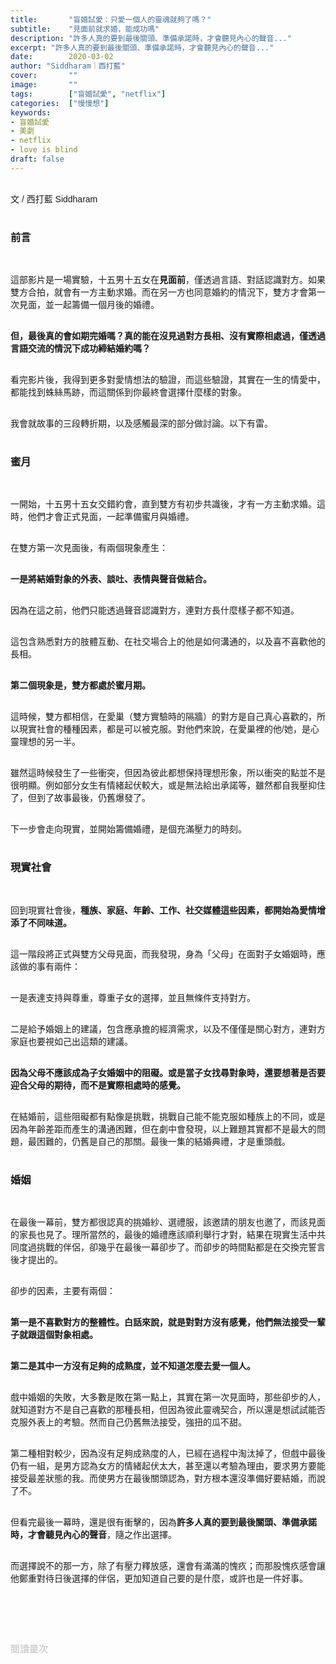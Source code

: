 ```yaml
---
title:       "盲婚試愛：只愛一個人的靈魂就夠了嗎？"
subtitle:    "見面前就求婚，能成功嗎"
description: "許多人真的要到最後關頭、準備承諾時，才會聽見內心的聲音..."
excerpt: "許多人真的要到最後關頭、準備承諾時，才會聽見內心的聲音..."
date:        2020-03-02
author: "Siddharam｜西打藍"
cover:       ""
image:       ""
tags:        ["盲婚試愛", "netflix"]
categories:  ["慢慢想"]
keywords:
- 盲婚試愛
- 美劇
- netflix
- love is blind
draft: false
---
```


<article style="font-family: 'Noto Sans TC', '微軟正黑體', sans-serif; font-weight: 300;">

<br>文 / 西打藍 Siddharam<br><br>

<h3 class="article-h1-color">前言</h3><br>

這部影片是一場實驗，十五男十五女在<b>見面前</b>，僅透過言語、對話認識對方。如果雙方合拍，就會有一方主動求婚。而在另一方也同意婚約的情況下，雙方才會第一次見面，並一起籌備一個月後的婚禮。<br><br>

<b>但，最後真的會如期完婚嗎？真的能在沒見過對方長相、沒有實際相處過，僅透過言語交流的情況下成功締結婚約嗎？</b><br><br>

看完影片後，我得到更多對愛情想法的驗證，而這些驗證，其實在一生的情愛中，都能找到蛛絲馬跡，而這關係到你最終會選擇什麼樣的對象。<br><br>

我會就故事的三段轉折期，以及感觸最深的部分做討論。以下有雷。<br><br>

<h3 class="article-h1-color">蜜月</h3><br>

一開始，十五男十五女交錯約會，直到雙方有初步共識後，才有一方主動求婚。這時，他們才會正式見面，一起準備蜜月與婚禮。<br><br>

在雙方第一次見面後，有兩個現象產生：<br><br>

<b>一是將結婚對象的外表、談吐、表情與聲音做結合。</b><br><br>

因為在這之前，他們只能透過聲音認識對方，連對方長什麼樣子都不知道。<br><br>

這包含熟悉對方的肢體互動、在社交場合上的他是如何溝通的，以及喜不喜歡他的長相。<br><br>

<b>第二個現象是，雙方都處於蜜月期。</b><br><br>

這時候，雙方都相信，在愛巢（雙方實驗時的隔牆）的對方是自己真心喜歡的，所以現實社會的種種因素，都是可以被克服。對他們來說，在愛巢裡的他/她，是心靈理想的另一半。<br><br>

雖然這時候發生了一些衝突，但因為彼此都想保持理想形象，所以衝突的點並不是很明顯。例如部分女生有情緒起伏較大，或是無法給出承諾等，雖然都自我壓抑住了，但到了故事最後，仍舊爆發了。<br><br>

下一步會走向現實，並開始籌備婚禮，是個充滿壓力的時刻。<br><br>

<h3 class="article-h1-color">現實社會</h3><br>

回到現實社會後，<b>種族、家庭、年齡、工作、社交媒體這些因素，都開始為愛情增添了不同味道。</b><br><br>

這一階段將正式與雙方父母見面，而我發現，身為「父母」在面對子女婚姻時，應該做的事有兩件：<br><br>

一是表達支持與尊重，尊重子女的選擇，並且無條件支持對方。<br><br>

二是給予婚姻上的建議，包含應承擔的經濟需求，以及不僅僅是關心對方，連對方家庭也要視如己出這類的建議。<br><br>

<b>因為父母不應該成為子女婚姻中的阻礙。或是當子女找尋對象時，還要想著是否要迎合父母的期待，而不是實際相處時的感覺。</b><br><br>

在結婚前，這些阻礙都有點像是挑戰，挑戰自己能不能克服如種族上的不同，或是因為年齡差距而產生的溝通困難，但在劇中會發現，以上難題其實都不是最大的問題，最困難的，仍舊是自己的那關。最後一集的結婚典禮，才是重頭戲。<br><br>


<h3 class="article-h1-color">婚姻</h3><br>

在最後一幕前，雙方都很認真的挑婚紗、選禮服，該邀請的朋友也邀了，而該見面的家長也見了。理所當然的，最後的婚禮應該順利舉行才對，結果在現實生活中共同度過挑戰的伴侶，卻幾乎在最後一幕卻步了。而卻步的時間點都是在交換完誓言後才提出的。<br><br>

卻步的因素，主要有兩個：<br><br>

<b>第一是不喜歡對方的整體性。白話來說，就是對對方沒有感覺，他們無法接受一輩子就跟這個對象相處。</b><br><br>

<b>第二是其中一方沒有足夠的成熟度，並不知道怎麼去愛一個人。</b><br><br>

戲中婚姻的失敗，大多數是敗在第一點上，其實在第一次見面時，那些卻步的人，就知道對方不是自己喜歡的那種長相，但因為彼此靈魂契合，所以還是想試試能否克服外表上的考驗。然而自己仍舊無法接受，強扭的瓜不甜。<br><br>

第二種相對較少，因為沒有足夠成熟度的人，已經在過程中淘汰掉了，但戲中最後仍有一組，是男方認為女方的情緒起伏太大，甚至還以考驗為理由，要求男方要能接受最差狀態的我。而使男方在最後關頭認為，對方根本還沒準備好要結婚，而說了不。<br><br>

但看完最後一幕時，還是很有衝擊的，因為<b>許多人真的要到最後關頭、準備承諾時，才會聽見內心的聲音</b>，隨之作出選擇。<br><br>

而選擇說不的那一方，除了有壓力釋放感，還會有滿滿的愧疚；而那股愧疚感會讓他鄭重對待日後選擇的伴侶，更加知道自己要的是什麼，或許也是一件好事。<br><br>



<br><br><br>

</article>

<div style="color: #bfbfbf; font-size: 15px;" id="busuanzi_container_page_pv">
  閱讀量<span id="busuanzi_value_page_pv"></span>次
</div>

<script src="../../js/post.js"></script>



